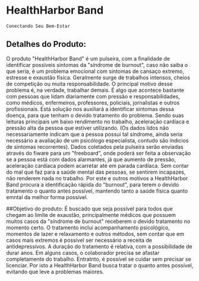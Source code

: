 # HealthHarbor Band

    Conectando Seu Bem-Estar


## Detalhes do Produto:
O produto "HealthHarbor Band" é um pulseira, com a finalidade de identificar possíveis sintomas da "síndrome de burnout", caso não saiba o que seria, é um problema emocional com sintomas de cansaço extremo, estresse e exaustão física. Geralmente surge de trabalhos intensos, cheios de competição ou muita responsabilidade. O principal motivo desse problema é, na verdade, trabalhar demais. É algo que acontece bastante com pessoas que lidam diariamente com pressão e responsabilidades, como médicos, enfermeiros, professores, policiais, jornalistas e outros profissionais. Está solução nos auxiliará a identificar sintomas dessa doença, para que tenham o devido tratamento do problema. Sendo suas leituras principais um baixo rendimento no trabalho, aceleração cardíaca e pressão alta da pessoa que estiver utilizando. (Os dados lidos não necessariamente indicam que a pessoa possui tal síndrome, ainda seria necessário a avaliação de um psicólogo especialista, contudo são índicios de sintomas recorrentes).
Dados coletados pela pulseira serão enviadas através do fiware para um "freeboard", onde poderá ser feita a observação se a pessoa está com dados alarmantes, já que aumento de pressão, aceleração cardíaca podem acarretar até em parada cardíaca. Sem contar do mal que faz para a saúde mental das pessoas, se sentirem incapazes, não renderem nada no trabalho. Por este e outros motivos a HealthHarbor Band procura a identificação rápida do "burnout", para terem o devido tratamento o quanto antes possível, mantendo tanto a saúde física quanto emntal da melhor forma possível.

##Objetivo do produto:
É buscado que seja possível para todos que chegam ao limite de exaustão, principalmente médicos que possuem muitos casos da "síndrome de burnout" receberem o devido tratamento no momento certo.
O tratamento inclui acompanhamento psicológico, momentos de lazer e relaxamento e outros métodos, sem contar que em casos mais extremos é possível ser necessário a receita de antidepressivos. A duração do tratamento é relativa, com a possibilidade de durar anos. Em alguns casos, o colaborador precisa se afastar completamente do trabalho. Entratnto, é possível se cuidar sem precisar se licenciar. Por isto a HealthHarbor Band busca tratar o quanto antes possível, evitando que leve a problemas maiores.
